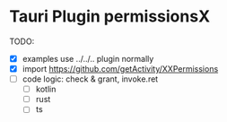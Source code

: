 # Tauri Plugin permissionsX

TODO:
- [x] examples use ../../.. plugin normally
- [x] import https://github.com/getActivity/XXPermissions
- [ ] code logic: check & grant, invoke.ret
  - [ ] kotlin
  - [ ] rust
  - [ ] ts